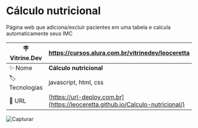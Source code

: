 # Cálculo nutricional

Página web que adiciona/excluir pacientes em uma tabela e calcula automaticamente seus IMC

| :placard: Vitrine.Dev |  https://cursos.alura.com.br/vitrinedev/leoceretta  |
| -------------  | --- |
| :sparkles: Nome        | **Cálculo nutricional**
| :label: Tecnologias | javascript, html, css 
| :rocket: URL         | [https://url-deploy.com.br](https://leoceretta.github.io/Calculo-nutricional/)

<!-- Inserir imagem com a #vitrinedev ao final do link -->
![Capturar](https://github.com/LeoCeretta/Calculo-nutricional/assets/74743013/a0a139d7-e8a1-4028-8196-02779b95e81e#vitrinedev)
